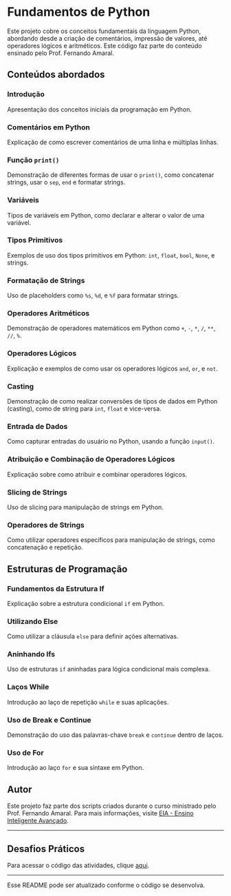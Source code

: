 # Fundamentos de Python

Este projeto cobre os conceitos fundamentais da linguagem Python, abordando desde a criação de comentários, impressão de valores, até operadores lógicos e aritméticos. Este código faz parte do conteúdo ensinado pelo Prof. Fernando Amaral.

## Conteúdos abordados

### Introdução
Apresentação dos conceitos iniciais da programação em Python.

### Comentários em Python
Explicação de como escrever comentários de uma linha e múltiplas linhas.

### Função `print()`
Demonstração de diferentes formas de usar o `print()`, como concatenar strings, usar o `sep`, `end` e formatar strings.

### Variáveis
Tipos de variáveis em Python, como declarar e alterar o valor de uma variável.

### Tipos Primitivos
Exemplos de uso dos tipos primitivos em Python: `int`, `float`, `bool`, `None`, e strings.

### Formatação de Strings
Uso de placeholders como `%s`, `%d`, e `%f` para formatar strings.

### Operadores Aritméticos
Demonstração de operadores matemáticos em Python como `+`, `-`, `*`, `/`, `**`, `//`, `%`.

### Operadores Lógicos
Explicação e exemplos de como usar os operadores lógicos `and`, `or`, e `not`.

### Casting
Demonstração de como realizar conversões de tipos de dados em Python (casting), como de string para `int`, `float` e vice-versa.

### Entrada de Dados
Como capturar entradas do usuário no Python, usando a função `input()`.

### Atribuição e Combinação de Operadores Lógicos
Explicação sobre como atribuir e combinar operadores lógicos.

### Slicing de Strings
Uso de slicing para manipulação de strings em Python.

### Operadores de Strings
Como utilizar operadores específicos para manipulação de strings, como concatenação e repetição.

## Estruturas de Programação


### Fundamentos da Estrutura If
Explicação sobre a estrutura condicional `if` em Python.

### Utilizando Else
Como utilizar a cláusula `else` para definir ações alternativas.

### Aninhando Ifs
Uso de estruturas `if` aninhadas para lógica condicional mais complexa.

### Laços While
Introdução ao laço de repetição `while` e suas aplicações.

### Uso de Break e Continue
Demonstração do uso das palavras-chave `break` e `continue` dentro de laços.

### Uso de For
Introdução ao laço `for` e sua sintaxe em Python.


## Autor

Este projeto faz parte dos scripts criados durante o curso ministrado pelo Prof. Fernando Amaral. Para mais informações, visite [EIA - Ensino Inteligente Avançado](www.eia.ai).

---

## Desafios Práticos

Para acessar o código das atividades, clique [aqui](https://github.com/rjunio454/Python/blob/main/scripts/Fundamento.Ipynb).

---

Esse README pode ser atualizado conforme o código se desenvolva.


